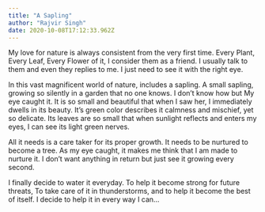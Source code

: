 ```yaml
---
title: "A Sapling"
author: "Rajvir Singh"
date: 2020-10-08T17:12:33.962Z
---
```


My love for nature is always consistent from the very first time. Every Plant, Every Leaf, Every Flower of it, I consider them as a friend. I usually talk to them and even they replies to me. I just need to see it with the right eye.

In this vast magnificent world of nature, includes a sapling. A small sapling, growing so silently in a garden that no one knows. I don’t know how but My eye caught it. It is so small and beautiful that when I saw her, I immediately dwells in its beauty. It’s green color describes it calmness and mischief, yet so delicate. Its leaves are so small that when sunlight reflects and enters my eyes, I can see its light green nerves.

All it needs is a care taker for its proper growth. It needs to be nurtured to become a tree. As my eye caught, it makes me think that I am made to nurture it. I don’t want anything in return but just see it growing every second.

I finally decide to water it everyday. To help it become strong for future threats, To take care of it in thunderstorms, and to help it become the best of itself. I decide to help it in every way I can…